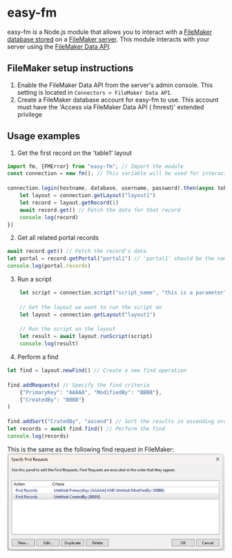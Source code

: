 # easy-fm

easy-fm is a Node.js module that allows you to interact with
a [FileMaker database stored](https://www.claris.com/filemaker/) on
a [FileMaker server](https://www.claris.com/filemaker/server/). This module interacts with your server using the
[FileMaker Data API](https://help.claris.com/en/data-api-guide/content/index.html).

## FileMaker setup instructions

1. Enable the FileMaker Data API from the server's admin console. This setting is located
   in `Connectors > FileMaker Data API`.
2. Create a FileMaker database account for easy-fm to use. This account must have the 'Access via FileMaker Data API (
   fmrest)' extended privilege


## Usage examples

1. Get the first record on the 'table1' layout
```javascript
import fm, {FMError} from "easy-fm"; // Import the module
const connection = new fm(); // This variable will be used for interacting with the server

connection.login(hostname, database, username, password).then(async token => { // Login
    let layout = connection.getLayout("layout1")
    let record = layout.getRecord(1)
    await record.get() // Fetch the data for that record
    console.log(record)
})
```

2. Get all related portal records
```javascript
await record.get() // Fetch the record's data
let portal = record.getPortal("portal1") // 'portal1' should be the name you assigned the portal object, when creating the layout
console.log(portal.records)
```

3. Run a script
```javascript
    let script = connection.script("script_name", "this is a parameter") // Create a new script object using the script name and parameter (optional)
    
    // Get the layout we want to run the script on
    let layout = connection.getLayout("layout1")

    // Run the script on the layout
    let result = await layout.runScript(script)
    console.log(result)
```

4. Perform a find
```javascript
let find = layout.newFind() // Create a new find operation

find.addRequests( // Specify the find criteria
    {"PrimaryKey": "AAAAA", "ModifiedBy": "BBBB"}, 
    {"CreatedBy": "BBBB"}
)

find.addSort("CratedBy", "ascend") // Sort the results in ascending order
let records = await find.find() // Perform the find
console.log(records)
```
This is the same as the following find request in FileMaker:
![img.png](img.png)